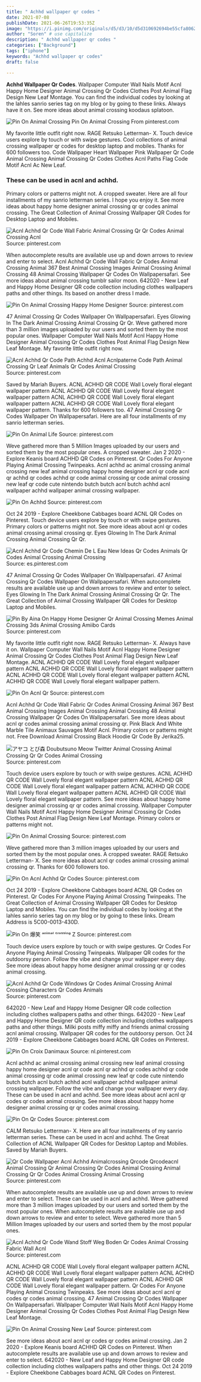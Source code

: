 ```yaml
---
title: " Achhd wallpaper qr codes "
date: 2021-07-08
publishDate: 2021-06-26T19:53:35Z
image: "https://i.pinimg.com/originals/d5/d3/10/d5d310692694be55cfa80622caba7423.png"
author: "Soren" # use capitalize
description: " Achhd wallpaper qr codes "
categories: ["Background"]
tags: ["iphone"]
keywords: "Achhd wallpaper qr codes"
draft: false

---
```



**Achhd Wallpaper Qr Codes**. Wallpaper Computer Wall Nails Motif Acnl Happy Home Designer Animal Crossing Qr Codes Clothes Post Animal Flag Design New Leaf Montage. You can find the individual codes by looking at the lahles sanrio series tag on my blog or by going to these links. Always have it on. See more ideas about animal crossing koodaus splatoon.

![Pin On Animal Crossing](https://i.pinimg.com/736x/83/25/3e/83253ea5348ad99cdba0f8479a623a42.jpg "Pin On Animal Crossing")
Pin On Animal Crossing From pinterest.com


My favorite little outfit right now. RAGE Retsuko Letterman- X. Touch device users explore by touch or with swipe gestures. Cool collections of animal crossing wallpaper qr codes for desktop laptop and mobiles. Thanks for 600 followers too. Code Wallpaper Heart Wallpaper Pink Wallpaper Qr Code Animal Crossing Animal Crossing Qr Codes Clothes Acnl Paths Flag Code Motif Acnl Ac New Leaf.

### These can be used in acnl and achhd.

Primary colors or patterns might not. A cropped sweater. Here are all four installments of my sanrio letterman series. I hope you enjoy it. See more ideas about happy home designer animal crossing qr qr codes animal crossing. The Great Collection of Animal Crossing Wallpaper QR Codes for Desktop Laptop and Mobiles.


![Acnl Achhd Qr Code Wall Fabric Animal Crossing Qr Qr Codes Animal Crossing Acnl](https://i.pinimg.com/originals/c0/70/c4/c070c4b4f98664b31b8958eff4268edf.jpg "Acnl Achhd Qr Code Wall Fabric Animal Crossing Qr Qr Codes Animal Crossing Acnl")
Source: pinterest.com

When autocomplete results are available use up and down arrows to review and enter to select. Acnl Achhd Qr Code Wall Fabric Qr Codes Animal Crossing Animal 367 Best Animal Crossing Images Animal Crossing Animal Crossing 48 Animal Crossing Wallpaper Qr Codes On Wallpapersafari. See more ideas about animal crossing tumblr sailor moon. 642020 - New Leaf and Happy Home Designer QR code collection including clothes wallpapers paths and other things. Its based on another dress I made.

![Pin On Animal Crossing Happy Home Designer](https://i.pinimg.com/originals/8d/28/c8/8d28c802cf4cfc7e1a765d458a7a898a.png "Pin On Animal Crossing Happy Home Designer")
Source: pinterest.com

47 Animal Crossing Qr Codes Wallpaper On Wallpapersafari. Eyes Glowing In The Dark Animal Crossing Animal Crossing Qr Qr. Weve gathered more than 3 million images uploaded by our users and sorted them by the most popular ones. Wallpaper Computer Wall Nails Motif Acnl Happy Home Designer Animal Crossing Qr Codes Clothes Post Animal Flag Design New Leaf Montage. My favorite little outfit right now.

![Acnl Achhd Qr Code Path Achhd Acnl Acnlpaterne Code Path Animal Crossing Qr Leaf Animals Qr Codes Animal Crossing](https://i.pinimg.com/originals/a2/ec/58/a2ec58c25d5e8185d6b5bbf9c9cbdc6c.jpg "Acnl Achhd Qr Code Path Achhd Acnl Acnlpaterne Code Path Animal Crossing Qr Leaf Animals Qr Codes Animal Crossing")
Source: pinterest.com

Saved by Mariah Buyers. ACNL ACHHD QR CODE Wall Lovely floral elegant wallpaper pattern ACNL ACHHD QR CODE Wall Lovely floral elegant wallpaper pattern ACNL ACHHD QR CODE Wall Lovely floral elegant wallpaper pattern ACNL ACHHD QR CODE Wall Lovely floral elegant wallpaper pattern. Thanks for 600 followers too. 47 Animal Crossing Qr Codes Wallpaper On Wallpapersafari. Here are all four installments of my sanrio letterman series.

![Pin On Animal Life](https://i.pinimg.com/originals/de/45/76/de4576eb1a3e061147287505ac3ad524.jpg "Pin On Animal Life")
Source: pinterest.com

Weve gathered more than 5 Million Images uploaded by our users and sorted them by the most popular ones. A cropped sweater. Jan 2 2020 - Explore Keanis board ACHHD QR Codes on Pinterest. Qr Codes For Anyone Playing Animal Crossing Twinpeaks. Acnl achhd ac animal crossing animal crossing new leaf animal crossing happy home designer acnl qr code acnl qr achhd qr codes achhd qr code animal crossing qr code animal crossing new leaf qr code cute nintendo butch butch acnl butch achhd acnl wallpaper achhd wallpaper animal crossing wallpaper.

![Pin On Achhd](https://i.pinimg.com/originals/c9/7b/72/c97b724705565d3f7c4a21f77a758327.jpg "Pin On Achhd")
Source: pinterest.com

Oct 24 2019 - Explore Cheekbone Cabbages board ACNL QR Codes on Pinterest. Touch device users explore by touch or with swipe gestures. Primary colors or patterns might not. See more ideas about acnl qr codes animal crossing animal crossing qr. Eyes Glowing In The Dark Animal Crossing Animal Crossing Qr Qr.

![Acnl Achhd Qr Code Chemin De L Eau New Ideas Qr Codes Animals Qr Codes Animal Crossing Animal Crossing](https://i.pinimg.com/564x/d2/34/19/d23419079f3ff066b22474d60e759e47.jpg "Acnl Achhd Qr Code Chemin De L Eau New Ideas Qr Codes Animals Qr Codes Animal Crossing Animal Crossing")
Source: es.pinterest.com

47 Animal Crossing Qr Codes Wallpaper On Wallpapersafari. 47 Animal Crossing Qr Codes Wallpaper On Wallpapersafari. When autocomplete results are available use up and down arrows to review and enter to select. Eyes Glowing In The Dark Animal Crossing Animal Crossing Qr Qr. The Great Collection of Animal Crossing Wallpaper QR Codes for Desktop Laptop and Mobiles.

![Pin By Aina On Happy Home Designer Qr Animal Crossing Memes Animal Crossing 3ds Animal Crossing Amiibo Cards](https://i.pinimg.com/originals/3e/91/6e/3e916e06efdf910b5917abb5035222da.jpg "Pin By Aina On Happy Home Designer Qr Animal Crossing Memes Animal Crossing 3ds Animal Crossing Amiibo Cards")
Source: pinterest.com

My favorite little outfit right now. RAGE Retsuko Letterman- X. Always have it on. Wallpaper Computer Wall Nails Motif Acnl Happy Home Designer Animal Crossing Qr Codes Clothes Post Animal Flag Design New Leaf Montage. ACNL ACHHD QR CODE Wall Lovely floral elegant wallpaper pattern ACNL ACHHD QR CODE Wall Lovely floral elegant wallpaper pattern ACNL ACHHD QR CODE Wall Lovely floral elegant wallpaper pattern ACNL ACHHD QR CODE Wall Lovely floral elegant wallpaper pattern.

![Pin On Acnl Qr](https://i.pinimg.com/originals/1b/e5/39/1be539b64b8e4341762767323c653eff.png "Pin On Acnl Qr")
Source: pinterest.com

Acnl Achhd Qr Code Wall Fabric Qr Codes Animal Crossing Animal 367 Best Animal Crossing Images Animal Crossing Animal Crossing 48 Animal Crossing Wallpaper Qr Codes On Wallpapersafari. See more ideas about acnl qr codes animal crossing animal crossing qr. Pink Black And White Marble Tile Animaux Sauvages Motif Acnl. Primary colors or patterns might not. Free Download Animal Crossing Black Hoodie Qr Code By Jerika25.

![アヤコ とび森 Doubutsuno Meow Twitter Animal Crossing Animal Crossing Qr Qr Codes Animal Crossing](https://i.pinimg.com/originals/c4/7f/b9/c47fb99263344ec2eb8f518463c87d8a.jpg "アヤコ とび森 Doubutsuno Meow Twitter Animal Crossing Animal Crossing Qr Qr Codes Animal Crossing")
Source: pinterest.com

Touch device users explore by touch or with swipe gestures. ACNL ACHHD QR CODE Wall Lovely floral elegant wallpaper pattern ACNL ACHHD QR CODE Wall Lovely floral elegant wallpaper pattern ACNL ACHHD QR CODE Wall Lovely floral elegant wallpaper pattern ACNL ACHHD QR CODE Wall Lovely floral elegant wallpaper pattern. See more ideas about happy home designer animal crossing qr qr codes animal crossing. Wallpaper Computer Wall Nails Motif Acnl Happy Home Designer Animal Crossing Qr Codes Clothes Post Animal Flag Design New Leaf Montage. Primary colors or patterns might not.

![Pin On Animal Crossing](https://i.pinimg.com/736x/83/25/3e/83253ea5348ad99cdba0f8479a623a42.jpg "Pin On Animal Crossing")
Source: pinterest.com

Weve gathered more than 3 million images uploaded by our users and sorted them by the most popular ones. A cropped sweater. RAGE Retsuko Letterman- X. See more ideas about acnl qr codes animal crossing animal crossing qr. Thanks for 600 followers too.

![Pin On Acnl Achhd Qr Codes](https://i.pinimg.com/originals/a2/18/0e/a2180ec6833a579e528fdb5740b13eaa.jpg "Pin On Acnl Achhd Qr Codes")
Source: pinterest.com

Oct 24 2019 - Explore Cheekbone Cabbages board ACNL QR Codes on Pinterest. Qr Codes For Anyone Playing Animal Crossing Twinpeaks. The Great Collection of Animal Crossing Wallpaper QR Codes for Desktop Laptop and Mobiles. You can find the individual codes by looking at the lahles sanrio series tag on my blog or by going to these links. Dream Address is 5C00-0013-430D.

![Pin On 爆笑 ᵃⁿⁱᵐᵃˡ ᶜʳᵒˢˢⁱⁿᵍ Z](https://i.pinimg.com/originals/be/83/ec/be83ec036fcc9d3ed2278d768d624a4d.png "Pin On 爆笑 ᵃⁿⁱᵐᵃˡ ᶜʳᵒˢˢⁱⁿᵍ Z")
Source: pinterest.com

Touch device users explore by touch or with swipe gestures. Qr Codes For Anyone Playing Animal Crossing Twinpeaks. Wallpaper QR codes for the outdoorsy person. Follow the vibe and change your wallpaper every day. See more ideas about happy home designer animal crossing qr qr codes animal crossing.

![Acnl Achhd Qr Code Windows Qr Codes Animal Crossing Animal Crossing Characters Qr Codes Animals](https://i.pinimg.com/474x/23/02/d8/2302d8bb97524c8ebe8f2ae8f719d99a.jpg "Acnl Achhd Qr Code Windows Qr Codes Animal Crossing Animal Crossing Characters Qr Codes Animals")
Source: pinterest.com

642020 - New Leaf and Happy Home Designer QR code collection including clothes wallpapers paths and other things. 642020 - New Leaf and Happy Home Designer QR code collection including clothes wallpapers paths and other things. Milki posts miffy miffy and friends animal crossing acnl animal crossing. Wallpaper QR codes for the outdoorsy person. Oct 24 2019 - Explore Cheekbone Cabbages board ACNL QR Codes on Pinterest.

![Pin On Croix Danimaux](https://i.pinimg.com/474x/9b/64/5e/9b645e9296e4c8175842da4b3372d442.jpg "Pin On Croix Danimaux")
Source: nl.pinterest.com

Acnl achhd ac animal crossing animal crossing new leaf animal crossing happy home designer acnl qr code acnl qr achhd qr codes achhd qr code animal crossing qr code animal crossing new leaf qr code cute nintendo butch butch acnl butch achhd acnl wallpaper achhd wallpaper animal crossing wallpaper. Follow the vibe and change your wallpaper every day. These can be used in acnl and achhd. See more ideas about acnl acnl qr codes qr codes animal crossing. See more ideas about happy home designer animal crossing qr qr codes animal crossing.

![Pin On Qr Codes](https://i.pinimg.com/originals/dd/d1/c5/ddd1c5890901a228e6ffa067b59ea7d8.jpg "Pin On Qr Codes")
Source: pinterest.com

CALM Retsuko Letterman- X. Here are all four installments of my sanrio letterman series. These can be used in acnl and achhd. The Great Collection of ACNL Wallpaper QR Codes for Desktop Laptop and Mobiles. Saved by Mariah Buyers.

![Qr Code Wallpaper Acnl Achhd Animalcrossing Qrcode Qrcodeacnl Animal Crossing Qr Animal Crossing Qr Codes Animal Crossing Animal Crossing Qr Qr Codes Animal Crossing Animal Crossing](https://i.pinimg.com/474x/62/07/2f/62072f4dabbc36b632984a37c0218316.jpg "Qr Code Wallpaper Acnl Achhd Animalcrossing Qrcode Qrcodeacnl Animal Crossing Qr Animal Crossing Qr Codes Animal Crossing Animal Crossing Qr Qr Codes Animal Crossing Animal Crossing")
Source: pinterest.com

When autocomplete results are available use up and down arrows to review and enter to select. These can be used in acnl and achhd. Weve gathered more than 3 million images uploaded by our users and sorted them by the most popular ones. When autocomplete results are available use up and down arrows to review and enter to select. Weve gathered more than 5 Million Images uploaded by our users and sorted them by the most popular ones.

![Acnl Achhd Qr Code Wand Stoff Weg Boden Qr Codes Animal Crossing Fabric Wall Acnl](https://i.pinimg.com/564x/66/7b/9a/667b9a1e0ba45317286e6f9c8300c164.jpg "Acnl Achhd Qr Code Wand Stoff Weg Boden Qr Codes Animal Crossing Fabric Wall Acnl")
Source: pinterest.com

ACNL ACHHD QR CODE Wall Lovely floral elegant wallpaper pattern ACNL ACHHD QR CODE Wall Lovely floral elegant wallpaper pattern ACNL ACHHD QR CODE Wall Lovely floral elegant wallpaper pattern ACNL ACHHD QR CODE Wall Lovely floral elegant wallpaper pattern. Qr Codes For Anyone Playing Animal Crossing Twinpeaks. See more ideas about acnl acnl qr codes qr codes animal crossing. 47 Animal Crossing Qr Codes Wallpaper On Wallpapersafari. Wallpaper Computer Wall Nails Motif Acnl Happy Home Designer Animal Crossing Qr Codes Clothes Post Animal Flag Design New Leaf Montage.

![Pin On Animal Crossing New Leaf](https://i.pinimg.com/originals/d5/d3/10/d5d310692694be55cfa80622caba7423.png "Pin On Animal Crossing New Leaf")
Source: pinterest.com

See more ideas about acnl acnl qr codes qr codes animal crossing. Jan 2 2020 - Explore Keanis board ACHHD QR Codes on Pinterest. When autocomplete results are available use up and down arrows to review and enter to select. 642020 - New Leaf and Happy Home Designer QR code collection including clothes wallpapers paths and other things. Oct 24 2019 - Explore Cheekbone Cabbages board ACNL QR Codes on Pinterest.

